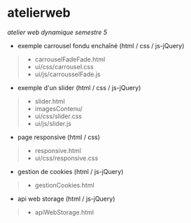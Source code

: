 # atelierweb

*atelier web dynamique semestre 5*
- exemple carrousel fondu enchaîné (html / css / js-jQuery)
> - carrouselFadeFade.html
> - ui/css/carrousel.css
> - ui/js/carrousselFade.js
- exemple d'un slider (html / css / js-jQuery)
> - slider.html
> - imagesContenu/
> - ui/css/slider.css
> - ui/js/slider.js
- page responsive (html / css)
> - responsive.html
> - ui/css/responsive.css
- gestion de cookies (html / js-jQuery)
> - gestionCookies.html
- api web storage (html / js-jQuery)
> - apiWebStorage.html

